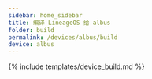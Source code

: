 ```yaml
---
sidebar: home_sidebar
title: 编译 LineageOS 给 albus
folder: build
permalink: /devices/albus/build
device: albus
---
```

{% include templates/device_build.md %}
